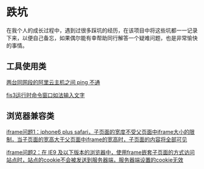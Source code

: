 # 跌坑

在我个人的成长过程中，遇到过很多踩坑的经历，在该项目中将这些坑都一一记录下来，以便自己备忘，如果偶尔能有幸帮助同行解答一个疑难问题，也是非常愉快的事情。

## 工具使用类

[两台同网段的阿里云主机之间 ping 不通](./tools/aliyun-ping-timeout.md)

[fis3运行时命令窗口如法输入文字](./tools/aliyun-ping-timeout.md)

## 浏览器兼容类

[iframe问题1：iphone6 plus safari，子页面的宽度不受父页面中iframe大小的限制，当子页面的宽高大于父页面中iframe的宽高时，子页面的内容将全部可见](./cross-browser/iframe1.md)

[iframe问题2：在 IE9 及以下版本的浏览器中，使用frame嵌套子页面的方式访问站点时，站点的cookie不会被发送到服务器端，服务器端设置的cookie无效](./cross-browser/iframe2.md)

